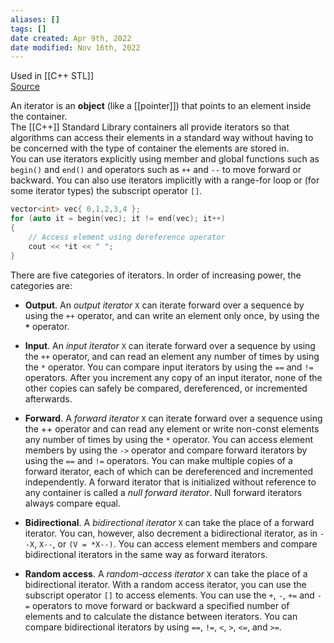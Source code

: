 ```yaml
---
aliases: []
tags: []
date created: Apr 9th, 2022
date modified: Nov 16th, 2022
---
```

Used in [[C++ STL]]  
[Source](https://docs.microsoft.com/en-us/cpp/standard-library/iterators?view=msvc-170)

An iterator is an **object** (like a [[pointer]]) that points to an element inside the container.  
The [[C++]] Standard Library containers all provide iterators so that algorithms can access their elements in a standard way without having to be concerned with the type of container the elements are stored in.  
You can use iterators explicitly using member and global functions such as `begin()` and `end()` and operators such as `++` and `--` to move forward or backward. You can also use iterators implicitly with a range-for loop or (for some iterator types) the subscript operator `[]`.

```c++
vector<int> vec{ 0,1,2,3,4 };
for (auto it = begin(vec); it != end(vec); it++)
{
    // Access element using dereference operator
    cout << *it << " ";
}
```

There are five categories of iterators. In order of increasing power, the categories are:
- **Output**. An _output iterator_ `X` can iterate forward over a sequence by using the `++` operator, and can write an element only once, by using the **`*`** operator.

- **Input**. An _input iterator_ `X` can iterate forward over a sequence by using the `++` operator, and can read an element any number of times by using the `*` operator. You can compare input iterators by using the `==` and `!=` operators. After you increment any copy of an input iterator, none of the other copies can safely be compared, dereferenced, or incremented afterwards.
    
- **Forward**. A _forward iterator_ `X` can iterate forward over a sequence using the ++ operator and can read any element or write non-const elements any number of times by using the `*` operator. You can access element members by using the `->` operator and compare forward iterators by using the `==` and `!=` operators. You can make multiple copies of a forward iterator, each of which can be dereferenced and incremented independently. A forward iterator that is initialized without reference to any container is called a _null forward iterator_. Null forward iterators always compare equal.
    
- **Bidirectional**. A _bidirectional iterator_ `X` can take the place of a forward iterator. You can, however, also decrement a bidirectional iterator, as in `--X`, `X--`, or `(V = *X--)`. You can access element members and compare bidirectional iterators in the same way as forward iterators.
    
- **Random access**. A _random-access iterator_ `X` can take the place of a bidirectional iterator. With a random access iterator, you can use the subscript operator `[]` to access elements. You can use the `+`, `-`, `+=` and `-=` operators to move forward or backward a specified number of elements and to calculate the distance between iterators. You can compare bidirectional iterators by using `==`, `!=`, `<`, `>`, `<=`, and `>=`.